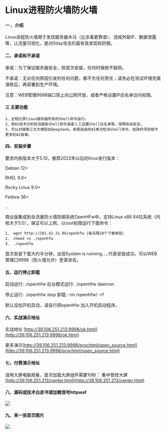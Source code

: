 # Linux进程防火墙防火墙

#### 一 、介绍
Linux进程防火墙用于发现服务器木马（比杀毒更靠谱）、违规外联IP、数据泄露等，让流量可视化，是对0day攻击的最有效发现和防御。

#### 二、承诺和不承诺
承诺：为了保证服务器安全，除首次安装，任何时候绝不联网。

不承诺：无论任何原因引发的任何问题，都不负任何责任；请务必在测试环境完美演练后，再部署到生产环境。

注意：WEB管理9998端口禁止向公网开放，或者严格设置IP白名单访问权限。

#### 三 主要功能
    1、全程记录linux服务器所有的Shell命令运行。   
    2、用AI技术分析检测威胁Shell命令或者人工设置Shell白名单等，保障系统安全。
    3、可以对接第三方大模型如DeepSeek，用更高级的AI再次检测shell命令，给政府项目赋予更多的AI故事。

#### 四、安装步骤
要求内核版本大于5.10，推荐2022年以后的linux发行版本：

Debian 12+

RHEL 9.0+

Rocky Linux 9.0+

Fedora 36+

...

商业版集成到全流量防火墙防御系统OpenHFw中，支持Linux x86 64位系统（内核大于5.0），保证可以上网，以root权限运行下面命令：

    1、 wget http://101.42.31.94/openhfw (每天限10个下载体验）
    2、 chmod +x ./openhfw
    3、 ./openhfw

首次安装下载大约半分钟，出现System is running.....代表安装成功，可以WEB管理口9998（防火墙允许）登录进去。

#### 五、运行停止卸载
启动运行:  ./openhfw         后台模式运行:   ./openhfw daemon

停止运行:  ./openhfw stop    卸载 :   rm  /openhfw/ -rf

默认没加开机启动，请自行把openhfw 加入开机启动程序。

#### 六、实战演示地址

实战地址 [http://39.106.251.213:9998/ok.html](http://39.106.251.213:9998/ok.html)

更多演示[http://39.106.251.213:9998/prochtml/open_source.html](http://39.106.251.213:9998/prochtml/open_source.html)

#### 七、付费演示地址

请用大屏电脑观看，首次加载大屏组件需要10秒：
集中管控大屏 [http://39.106.251.213/center.html](http://39.106.251.213/center.html)

#### 八、源码或技术白皮书请加微信号httpwaf

![](https://gitee.com/httpwaf/httpwaf/raw/master/img/wechat.png)

#### 九、来一张首页图片

![](https://gitee.com/httpwaf/httpwaf/raw/master/img/home.png)
